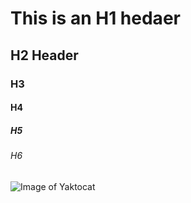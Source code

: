 # This is an H1 hedaer
## H2 Header
### H3
#### H4
##### H5
###### H6
![Image of Yaktocat](https://octodex.github.com/images/yaktocat.png)
